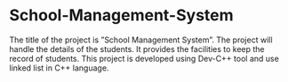 # School-Management-System
The title of the project is ”School Management System”. The project will handle the details of the students. It provides the facilities to keep the record of students. This project is developed using Dev-C++ tool and use linked list in C++ language.
